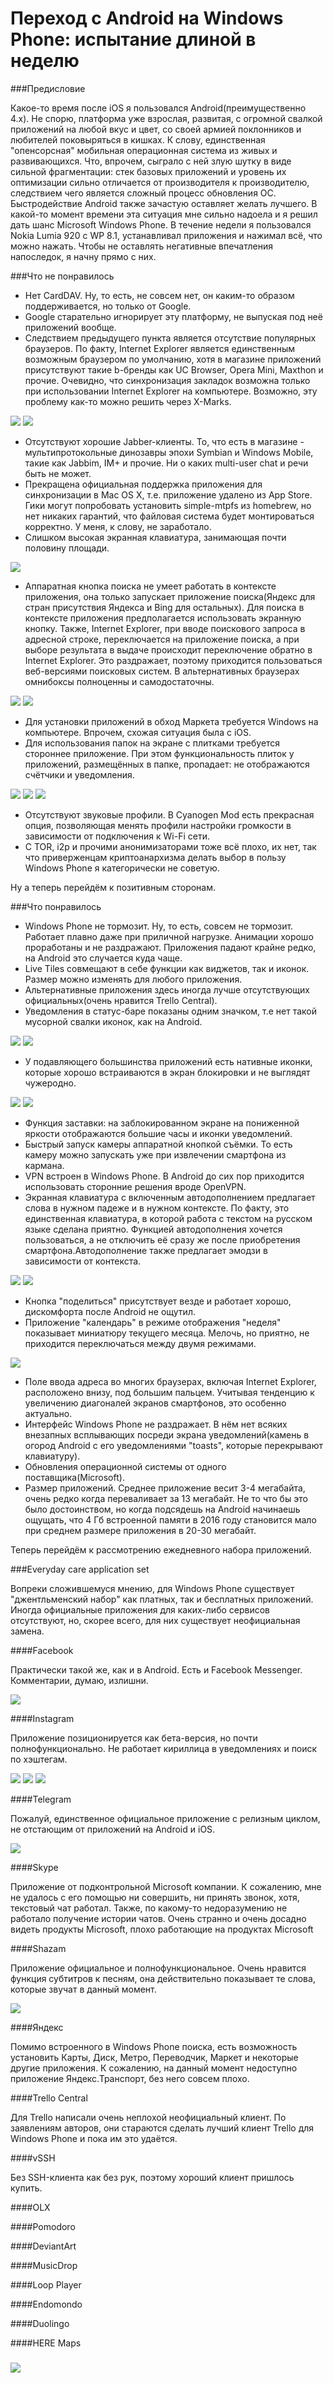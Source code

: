 Переход с Android на Windows Phone: испытание длиной в неделю
=============================================================

###Предисловие

Какое-то время после iOS я пользовался Android(преимущественно 4.x). Не спорю, платформа уже взрослая, развитая, с огромной свалкой приложений на любой вкус и цвет, со своей армией поклонников и любителей поковыряться в кишках. К слову, единственная "опенсорсная" мобильная операционная система из живых и развивающихся. Что, впрочем, сыграло с ней злую шутку в виде сильной фрагментации: стек базовых приложений и уровень их оптимизации сильно отличается от производителя к производителю, следствием чего является сложный процесс обновления ОС. Быстродействие Android также зачастую оставляет желать лучшего. В какой-то момент времени эта ситуация мне сильно надоела и я решил дать шанс Microsoft Windows Phone. В течение недели я пользовался Nokia Lumia 920 с WP 8.1, устанавливал приложения и нажимал всё, что можно нажать. Чтобы не оставлять негативные впечатления напоследок, я начну прямо с них.

###Что не понравилось

+ Нет CardDAV. Ну, то есть, не совсем нет, он каким-то образом поддерживается, но только от Google.
+ Google старательно игнорирует эту платформу, не выпуская под неё приложений вообще.
+ Следствием предыдущего пункта является отсутствие популярных браузеров. По факту, Internet Explorer является единственным возможным браузером по умолчанию, хотя в магазине приложений присутствуют такие b-бренды как UC Browser, Opera Mini, Maxthon и прочие. Очевидно, что синхронизация закладок возможна только при использовании Internet Explorer на компьютере. Возможно, эту проблему как-то можно решить через X-Marks.

![](http://wasteland.it-the-drote.tk/shot/WindowsPhone/wp_ss_20160115_0015.png)
![](http://wasteland.it-the-drote.tk/shot/WindowsPhone/wp_ss_20160119_0001.png)

+ Отсутствуют хорошие Jabber-клиенты. То, что есть в магазине - мультипротокольные динозавры эпохи Symbian и Windows Mobile, такие как Jabbim, IM+ и прочие. Ни о каких multi-user chat и речи быть не может.
+ Прекращена официальная поддержка приложения для синхронизации в Mac OS X, т.е. приложение удалено из App Store. Гики могут попробовать установить simple-mtpfs из homebrew, но нет никаких гарантий, что файловая система будет монтироваться корректно. У меня, к слову, не заработало.
+ Слишком высокая экранная клавиатура, занимающая почти половину площади.

![](http://wasteland.it-the-drote.tk/shot/WindowsPhone/wp_ss_20160116_0009.png)

+ Аппаратная кнопка поиска не умеет работать в контексте приложения, она только запускает приложение поиска(Яндекс для стран присутствия Яндекса и Bing для остальных). Для поиска в контексте приложения предполагается использовать экранную кнопку. Также, Internet Explorer, при вводе поискового запроса в адресной строке, переключается на приложение поиска, а при выборе результата в выдаче происходит переключение обратно в Internet Explorer. Это раздражает, поэтому приходится пользоваться веб-версиями поисковых систем. В альтернативных браузерах омнибоксы полноценны и самодостаточны.

![](http://wasteland.it-the-drote.tk/shot/WindowsPhone/wp_ss_20160115_0013.png)
![](http://wasteland.it-the-drote.tk/shot/WindowsPhone/wp_ss_20160118_0002.png)

+ Для установки приложений в обход Маркета требуется Windows на компьютере. Впрочем, схожая ситуация была с iOS.
+ Для использования папок на экране с плитками требуется стороннее приложение. При этом функциональность плиток у приложений, размещённых в папке, пропадает: не отображаются счётчики и уведомления.

![](http://wasteland.it-the-drote.tk/shot/WindowsPhone/wp_ss_20160115_0025.png)
![](http://wasteland.it-the-drote.tk/shot/WindowsPhone/wp_ss_20160115_0031.png)
![](http://wasteland.it-the-drote.tk/shot/WindowsPhone/wp_ss_20160115_0032.png)

+ Отсутствуют звуковые профили. В Cyanogen Mod есть прекрасная опция, позволяющая менять профили настройки громкости в зависимости от подключения к Wi-Fi сети.
+ С TOR, i2p и прочими анонимизаторами тоже всё плохо, их нет, так что приверженцам криптоанархизма делать выбор в пользу Windows Phone я категорически не советую.

Ну а теперь перейдём к позитивным сторонам.

###Что понравилось

+ Windows Phone не тормозит. Ну, то есть, совсем не тормозит. Работает плавно даже при приличной нагрузке. Анимации хорошо проработаны и не раздражают. Приложения падают крайне редко, на Android это случается куда чаще.
+ Live Tiles совмещают в себе функции как виджетов, так и иконок. Размер можно изменять для любого приложения.
+ Альтернативные приложения здесь иногда лучше отсутствующих официальных(очень нравится Trello Central).
+ Уведомления в статус-баре показаны одним значком, т.е нет такой мусорной свалки иконок, как на Android.

![](http://wasteland.it-the-drote.tk/shot/WindowsPhone/wp_ss_20160115_0002.png)
![](http://wasteland.it-the-drote.tk/shot/WindowsPhone/wp_ss_20160115_0033.png)

+ У подавляющего большинства приложений есть нативные иконки, которые хорошо встраиваются в экран блокировки и не выглядят чужеродно.

![](http://wasteland.it-the-drote.tk/shot/WindowsPhone/wp_ss_20160116_0004.png)
![](http://wasteland.it-the-drote.tk/shot/WindowsPhone/wp_ss_20160121_0014.png)

+ Функция заставки: на заблокированном экране на пониженной яркости отображаются большие часы и иконки уведомлений.
+ Быстрый запуск камеры аппаратной кнопкой съёмки. То есть камеру можно запускать уже при извлечении смартфона из кармана.
+ VPN встроен в Windows Phone. В Android до сих пор приходится использовать сторонние решения вроде OpenVPN.
+ Экранная клавиатура с включенным автодополнением предлагает слова в нужном падеже и в нужном контексте. По факту, это единственная клавиатура, в которой работа с текстом на русском языке сделана приятно. Функцией автодополнения хочется пользоваться, а не отключить её сразу же после приобретения смартфона.Автодополнение также предлагает эмодзи в зависимости от контекста.

![](http://wasteland.it-the-drote.tk/shot/WindowsPhone/wp_ss_20160116_0015.png)
![](http://wasteland.it-the-drote.tk/shot/WindowsPhone/wp_ss_20160116_0008.png)

+ Кнопка "поделиться" присутствует везде и работает хорошо, дискомфорта после Android не ощутил.
+ Приложение "календарь" в режиме отображения "неделя" показывает миниатюру текущего месяца. Мелочь, но приятно, не приходится переключаться между двумя режимами.

![](http://wasteland.it-the-drote.tk/shot/WindowsPhone/wp_ss_20160115_0006.png)

+ Поле ввода адреса во многих браузерах, включая Internet Explorer, расположено внизу, под большим пальцем. Учитывая тенденцию к увеличению диагоналей экранов смартфонов, это особенно актуально.
+ Интерфейс Windows Phone не раздражает. В нём нет всяких внезапных всплывающих посреди экрана уведомлений(камень в огород Android с его уведомлениями "toasts", которые перекрывают клавиатуру).
+ Обновления операционной системы от одного поставщика(Microsoft).
+ Размер приложений. Среднее приложение весит 3-4 мегабайта, очень редко когда переваливает за 13 мегабайт. Не то что бы это было достоинством, но когда подсядешь на Android начинаешь ощущать, что 4 Гб встроенной памяти в 2016 году становится мало при среднем размере приложения в 20-30 мегабайт.

Теперь перейдём к рассмотрению ежедневного набора приложений.

###Everyday care application set

Вопреки сложившемуся мнению, для Windows Phone существует "джентльменский набор" как платных, так и бесплатных приложений. Иногда официальные приложения для каких-либо сервисов отсутствуют, но, скорее всего, для них существует неофициальная замена.

####Facebook

Практически такой же, как и в Android. Есть и Facebook Messenger. Комментарии, думаю, излишни.

![](http://wasteland.it-the-drote.tk/shot/WindowsPhone/wp_ss_20160117_0005.png)

####Instagram

Приложение позиционируется как бета-версия, но почти полнофункционально. Не работает кириллица в уведомлениях и поиск по хэштегам.

![](http://wasteland.it-the-drote.tk/shot/WindowsPhone/wp_ss_20160115_0001.png)
![](http://wasteland.it-the-drote.tk/shot/WindowsPhone/wp_ss_20160117_0003.png)
![](http://wasteland.it-the-drote.tk/shot/WindowsPhone/wp_ss_20160115_0028.png)

####Telegram

Пожалуй, единственное официальное приложение с релизным циклом, не отстающим от приложений на Android и iOS.

![](http://wasteland.it-the-drote.tk/shot/WindowsPhone/wp_ss_20160121_0020.png)

####Skype

Приложение от подконтрольной Microsoft компании. К сожалению, мне не удалось с его помощью ни совершить, ни принять звонок, хотя, текстовый чат работал. Также, по какому-то недоразумению не работало получение истории чатов. Очень странно и очень досадно видеть продукты Microsoft, плохо работающие на продуктах Microsoft

####Shazam

Приложение официальное и полнофункциональное. Очень нравится функция субтитров к песням, она действительно показывает те слова, которые звучат в данный момент.

![](http://wasteland.it-the-drote.tk/shot/WindowsPhone/wp_ss_20160115_0023.png)

####Яндекс

Помимо встроенного в Windows Phone поиска, есть возможность установить Карты, Диск, Метро, Переводчик, Маркет и некоторые другие приложения. К сожалению, на данный момент недоступно приложение Яндекс.Транспорт, без него совсем плохо.

####Trello Central

Для Trello написали очень неплохой неофициальный клиент. По заявлениям авторов, они стараются сделать лучший клиент Trello для Windows Phone и пока им это удаётся.


####vSSH

Без SSH-клиента как без рук, поэтому хороший клиент пришлось купить.

####OLX

####Pomodoro

####DeviantArt

####MusicDrop

####Loop Player

####Endomondo

####Duolingo

####HERE Maps

###

![](https://yadi.sk/i/jqQea341ntLhX_XL.png)
